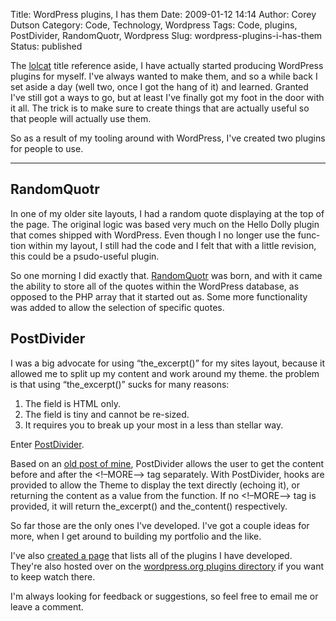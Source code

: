 Title: WordPress plugins, I has them
Date: 2009-01-12 14:14
Author: Corey Dutson
Category: Code, Technology, Wordpress
Tags: Code, plugins, PostDivider, RandomQuotr, Wordpress
Slug: wordpress-plugins-i-has-them
Status: published

The [lolcat](http://icanhascheezburger.com/ "Lolcats!") title reference
aside, I have actually started producing WordPress plugins for myself.
I've always wanted to make them, and so a while back I set aside a day
(well two, once I got the hang of it) and learned. Granted I've still
got a ways to go, but at least I've finally got my foot in the door with
it all. The trick is to make sure to create things that are actually
useful so that people will actually use them.

So as a result of my tooling around with WordPress, I've created two
plugins for people to use.

<!--more-->
-----------

RandomQuotr
-----------

In one of my older site lay­outs, I had a random quote dis­play­ing at
the top of the page. The orig­i­nal logic was based very much on the
Hello Dolly plugin that comes shipped with Word­Press. Even though I no
longer use the func­tion within my layout, I still had the code and I
felt that with a little revi­sion, this could be a psudo-​useful plugin.

So one morn­ing I did exactly that.
[Ran­domQuotr](/wordpress-plugins/randomquotr/ "Corey Dutson: RandomQuotr")
was born, and with it came the abil­ity to store all of the quotes
within the WordPress data­base, as opposed to the PHP array that it
started out as. Some more func­tion­al­ity was added to allow the
selec­tion of spe­cific quotes.

PostDivider
-----------

I was a big advo­cate for using “the\_excerpt()” for my sites layout,
because it allowed me to split up my con­tent and work around my theme.
the prob­lem is that using “the\_excerpt()” sucks for many reasons:

1.  The field is HTML only.
2.  The field is tiny and cannot be re-​sized.
3.  It requires you to break up your most in a less than stel­lar way.

Enter
[Post­Di­vider](/wordpress-plugins/postdivider/ "Corey Dutson: PostDivider").

Based on an [old post of
mine](/2008/10/02/getting-more-with-the-more-tag/ "WallOfScribbles.com: More with the More Tag"),
Post­Di­vider allows the user to get the con­tent before and after the
&lt;!–MORE–&gt; tag sep­a­rately. With Post­Di­vider, hooks are
pro­vided to allow the Theme to dis­play the text directly (echo­ing
it), or return­ing the con­tent as a value from the func­tion. If no
&lt;!–MORE–&gt; tag is pro­vided, it will return the\_excerpt() and
the\_content() respectively.

So far those are the only ones I've developed. I've got a couple ideas
for more, when I get around to building my portfolio and the like.

I've also [created a
page](/wordpress-plugins/ "Corey Dutson: WordPress Plugins") that lists
all of the plugins I have developed. They're also hosted over on the
[wordpress.org plugins
directory](http://wordpress.org/extend/plugins/profile/loveless "Wordpress.org: Loveless")
if you want to keep watch there.

I'm always looking for feedback or suggestions, so feel free to email me
or leave a comment.
